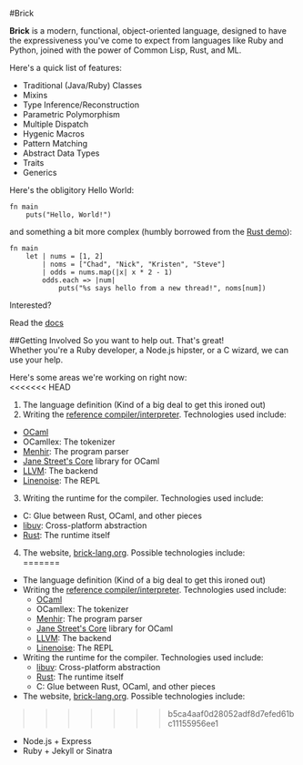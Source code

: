 #Brick

__Brick__ is a modern, functional, object-oriented language, designed to have the expressiveness you've come to expect from languages like Ruby and Python, joined with the power of Common Lisp, Rust, and ML.


Here's a quick list of features:

- Traditional (Java/Ruby) Classes
- Mixins
- Type Inference/Reconstruction
- Parametric Polymorphism
- Multiple Dispatch
- Hygenic Macros
- Pattern Matching
- Abstract Data Types
- Traits
- Generics

Here's the obligitory Hello World:
```brick
fn main
    puts("Hello, World!")
```

and something a bit more complex (humbly borrowed from the [Rust demo](http://www.rust-lang.org/)):
```brick
fn main
    let | nums = [1, 2]
        | noms = ["Chad", "Nick", "Kristen", "Steve"]
        | odds = nums.map(|x| x * 2 - 1)
        odds.each => |num|
            puts("%s says hello from a new thread!", noms[num])
```

Interested?

Read the [docs](https://github.com/brick-lang/brick-lang/tree/master/doc/core)

##Getting Involved
So you want to help out. That's great!  
Whether you're a Ruby developer, a Node.js hipster, or a C wizard, we can use your help.

Here's some areas we're working on right now:  
<<<<<<< HEAD
1. The language definition (Kind of a big deal to get this ironed out)  
2. Writing the [reference compiler/interpreter](https://github.com/brick-lang/kiln). Technologies used include:  
  * [OCaml](http://ocaml.org/)
  * OCamllex: The tokenizer
  * [Menhir](http://gallium.inria.fr/~fpottier/menhir/): The program parser
  * [Jane Street's Core](https://github.com/janestreet/core) library for OCaml
  * [LLVM](http://llvm.org/docs/): The backend
  * [Linenoise](https://github.com/antirez/linenoise): The REPL
3. Writing the runtime for the compiler. Technologies used include:
  * C: Glue between Rust, OCaml, and other pieces
  * [libuv](https://github.com/joyent/libuv): Cross-platform abstraction
  * [Rust](http://www.rust-lang.org/): The runtime itself
4. The website, [brick-lang.org](brick-lang.org). Possible technologies include:  
=======
* The language definition (Kind of a big deal to get this ironed out) 
* Writing the [reference compiler/interpreter](https://github.com/brick-lang/kiln). Technologies used include:
    * [OCaml](http://ocaml.org/)
    * OCamllex: The tokenizer
    * [Menhir](http://gallium.inria.fr/~fpottier/menhir/): The program parser
    * [Jane Street's Core](https://github.com/janestreet/core) library for OCaml
    * [LLVM](http://llvm.org/docs/): The backend
    * [Linenoise](https://github.com/antirez/linenoise): The REPL
* Writing the runtime for the compiler. Technologies used include:
  * [libuv](https://github.com/joyent/libuv): Cross-platform abstraction
  * [Rust](http://www.rust-lang.org/): The runtime itself
  * C: Glue between Rust, OCaml, and other pieces
* The website, [brick-lang.org](http://brick-lang.org). Possible technologies include:
>>>>>>> b5ca4aaf0d28052adf8d7efed61bc11155956ee1
  * Node.js + Express
  * Ruby + Jekyll or Sinatra

